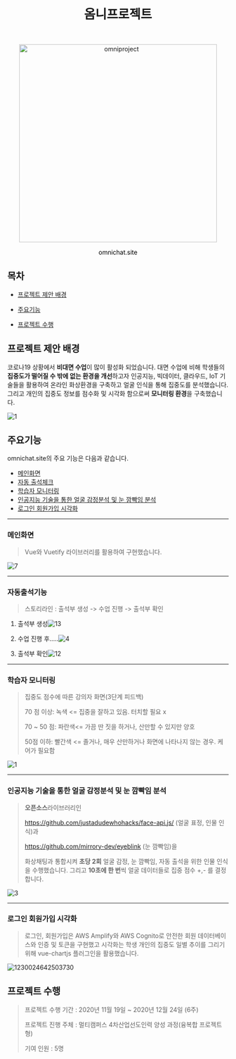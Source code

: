 <h1 align="center"> 옴니프로젝트 </h1> <br>
<p align="center">
    <img alt="omniproject" title="omni" src="https://user-images.githubusercontent.com/25981278/103296428-6ac7c380-4a39-11eb-966c-dbc715510099.jpg" width="450">
</p>

<p align="center">
<a href="https://omnichat.site" style="color:black; text-decoration:none;">omnichat.site</a> 
</p>



## 목차

- [프로젝트 제안 배경](#프로젝트-제안-배경)

- [주요기능](#주요기능)

- [프로젝트 수행](#프로젝트-수행)

  
## 프로젝트 제안 배경

코로나19 상황에서 **비대면 수업**이 많이 활성화 되었습니다. 대면 수업에 비해 학생들의 **집중도가 떨어질 수 밖에 없는 환경을 개선**하고자 인공지능, 빅데이터, 클라우드, IoT 기술들을 활용하여 온라인 화상환경을 구축하고 얼굴 인식을 통해 집중도를 분석했습니다. 그리고 개인의 집중도 정보를 점수화 및 시각화 함으로써 **모니터링 환경**을 구축했습니다.

![1](https://user-images.githubusercontent.com/25981278/103293334-073a9780-4a33-11eb-99f7-b91ce46db870.gif)

## 주요기능

omnichat.site의 주요 기능은 다음과 같습니다.

- [메인화면](#메인화면)
- [자동 출석체크](#자동출석기능)
- [학습자 모니터링](#학습자-모니터링)
- [인공지능 기술을 통한 얼굴 감정분석 및 눈 깜빡임 분석](#인공지능-기술을-통한-얼굴-감정분석-및-눈-깜빡임-분석)
- [로그인 회원가입 시각화](#로그인-회원가입-시각화)

------

### 메인화면

> Vue와 Vuetify 라이브러리를 활용하여 구현했습니다.
>

![7](https://user-images.githubusercontent.com/25981278/103296278-250afb00-4a39-11eb-9f27-39acec25d467.PNG)

------

### 자동출석기능

> 스토리라인 : 출석부 생성 -> 수업 진행 -> 출석부 확인
>

1. 출석부 생성![13](https://j.gifs.com/xnRmD9.gif)

2. 수업 진행 후.....![4](https://user-images.githubusercontent.com/25981278/103294745-cb550180-4a35-11eb-9dbb-f9bdd3b5ff17.gif)

   

3. 출석부 확인![12](https://user-images.githubusercontent.com/25981278/103296293-2b00dc00-4a39-11eb-95bf-78c63e2c73fa.gif)

------

### 학습자 모니터링

> 집중도 점수에 따른 강의자 화면(3단계 피드백)
>
> 70 점 이상: 녹색 <= 집중을 잘하고 있음. 터치할 필요 x
>
> 70 ~ 50 점: 파란색<= 가끔 딴 짓을 하거나, 산만할 수 있지만 양호
>
> 50점 이하: 빨간색 <= 졸거나, 매우 산만하거나 화면에 나타나지 않는 경우. 케어가 필요함

![1](https://user-images.githubusercontent.com/25981278/103293334-073a9780-4a33-11eb-99f7-b91ce46db870.gif)

------

### 인공지능 기술을 통한 얼굴 감정분석 및 눈 깜빡임 분석

> **오픈소스**라이브러리인 
>
> https://github.com/justadudewhohacks/face-api.js/ (얼굴 표정, 인물 인식)과
>
>  https://github.com/mirrory-dev/eyeblink (눈 깜빡임)을 
>
> 화상채팅과 통합시켜 **초당 2회** 얼굴 감정, 눈 깜빡임, 자동 출석을 위한 인물 인식을 수행했습니다. 그리고 **10초에 한 번**씩 얼굴 데이터들로 집중 점수 +,- 를 결정합니다.
>

![3](https://user-images.githubusercontent.com/25981278/103294404-29351980-4a35-11eb-9afb-588389d91722.PNG)

------

### 로그인 회원가입 시각화

> 로그인, 회원가입은 AWS Amplify와 AWS Cognito로 안전한 회원 데이터베이스와 인증 및 토큰을 구현했고 시각화는 학생 개인의 집중도 일별 추이를 그리기 위해 vue-chartjs 플러그인을 활용했습니다.
>

![1230024642503730](https://user-images.githubusercontent.com/25981278/103303437-4ffd4b00-4a49-11eb-96ce-43aca419ece6.jpg)

## 프로젝트 수행

> 프로젝트 수행 기간 : 2020년 11월 19일 ~ 2020년 12월 24일 (6주)
>
> 프로젝트 진행 주체 : 멀티캠퍼스 4차산업선도인력 양성 과정(융복합 프로젝트형)
>
> 기여 인원 : 5명











